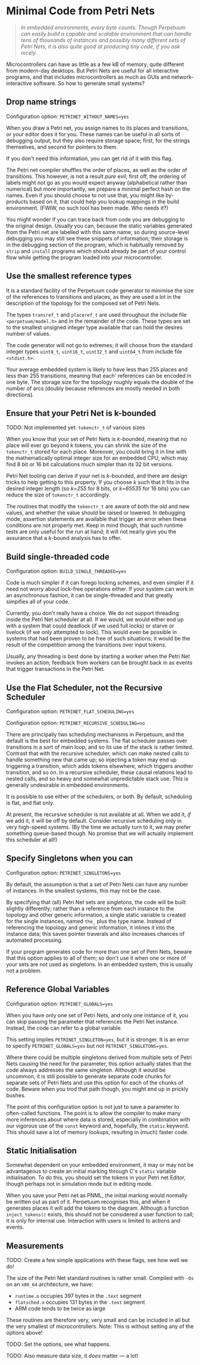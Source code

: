 # Minimal Code from Petri Nets

> *In embedded environments, every byte counts.  Though Perpetuum can easily
> build a capable and scalable environment that can handle tens of thousands
> of instances and possibly many different sets of Petri Nets, it is also
> quite good at producing tiny code, if you ask nicely.*

Microcontrollers can have as little as a few kB of memory, quite different
from modern-day desktops.  But Petri Nets are useful for all interactive
programs, and that includes microcontrollers as much as GUIs and
network-interactive software.  So how to generate small systems?

## Drop name strings

Configuration option: `PETRINET_WITHOUT_NAMES=yes`

When you draw a Petri net, you assign names to its places and transitions,
or your editor does it for you.  These names can be useful in all sorts of
debugging output, but they also require storage space; first, for the strings
themselves, and second for pointers to them.

If you don't need this information, you can get rid of it with this flag.

The Petri net compiler shuffles the order of places, as well as the order
of transitions.  This however, is not a result *pure* evil; first off, the
ordering of labels might not go as you would expect anyway (alphabetical
rather than numerical) but more importantly, we prepare a minimal perfect
hash on the names.  Even if you should choose to not use that, you might
like by-products based on it, that could help you lookup mappings in the
build environment.  (FWIW, no such tool has been made.  Who needs it?)

You might wonder if you can trace back from code you are debugging to the
original design.  Usually you can, because the static variables generated
from the Petri net are labelled with this same name; so during source-level
debugging you may still see these snippets of information; their storage
is in the debugging section of the program, which is habitually removed
by `strip` and `install` programs which should already be part of your
control flow while getting the program loaded into your microcontroller.


## Use the smallest reference types

It is a standard facility of the Perpetuum code generator to minimise the
size of the references to transitions and places, as they are used a lot in
the description of the topology for the composed set of Petri Nets.

The types `transref_t` and `placeref_t` are used throughout the include file
`<perpetuum/model.h>` and in the remainder of the code.  These types are set
to the smallest unsigned integer type available that can hold the desires
number of values.

The code generator will not go to extremes; it will choose from the standard
integer types `uint8_t`, `uint16_t`, `uint32_t` and `uint64_t` from include
file `<stdint.h>`.

Your average embedded system is likely to have less than 255 places and less
than 255 transitions, meaning that each' references can be encoded in one byte.
The storage size for the topology roughly equals the double of the number of
arcs (doubly because references are mostly needed in both directions).


## Ensure that your Petri Net is k-bounded

TODO: Not implemented yet: `tokenctr_t` of various sizes

When you know that your set of Petri Nets is *k*-bounded, meaning that no
place will ever go beyond *k* tokens, you can shrink the size of the
`tokenctr_t` stored for each place.  Moreover, you could bring it in line
with the mathematically optimal integer size for an embedded CPU, which may
find 8 bit or 16 bit calculations much simpler than its 32 bit versions.

Petri Net tooling can derive if your net is *k*-bounded, and there are
design tricks to help getting to this property.  If you choose *k* such that
it fits in the desired integer length (so *k=255* for 8 bits, or *k=65535*
for 16 bits) you can reduce the size of `tokenctr_t` accordingly.

The routines that modify the `tokenctr_t` are aware of both the old and
new values, and whether the value should be raised or lowered.  In
debugging mode, assertion statements are available that trigger an
error when these conditions are not properly met.  Keep in mind though,
that such runtime tests are only useful for the run at hand; it will not
nearly give you the assurance that a *k*-bound analysis has to offer.


## Build single-threaded code

Configuration option: `BUILD_SINGLE_THREADED=yes`

Code is much simpler if it can forego locking schemes, and even simpler
if it need not worry about lock-free operations either.  If your system
can work in an asynchronous fashion, it can be single-threaded and that
greatly simpifies all of your code.

Currently, you don't really have a choice.  We do not support threading
inside the Petri Net scheduler at all.  If we would, we would either end
up with a system that could deadlock (if we used full locks) or starve
or livelock (if we only attempted to lock).  This would even be possible
in systems that had been proven to be free of such situations; it would
be the result of the competition among the transitions over input tokens.

Usually, any threading is best done by starting a worker when the Petri Net
invokes an action; feedback from workers can be brought back in as events
that trigger transactions in the Petri Net.


## Use the Flat Scheduler, not the Recursive Scheduler

Configuration option: `PETRINET_FLAT_SCHEDULING=yes`

Configuration option: `PETRINET_RECURSIVE_SCHEDULING=no`

There are principally two scheduling mechanisms in Perpetuum, and the
default is the best for embedded systems.  The flat scheduler passes
over transitions in a sort of main loop, and so its use of the stack
is rather limited.  Contrast that with the recursive scheduler, which
can make nested calls to handle something new that came up; so injecting
a token may end up triggering a transition, which adds tokens elsewhere,
which triggers another transition, and so on.  In a recursive scheduler,
these causal relations lead to nested calls, and so heavy and somewhat
unpredictable stack use.  This is generally undesirable in embedded
environments.

It is possible to use either of the schedulers, or both.  By default,
scheduling is flat, and flat only.

At present, the recursive scheduler is not available at all.  When we add
it, *if* we add it, it will be off by default.  Consider recursive
scheduling only in very high-speed systems.  (By the time we actually
turn to it, we may prefer something queue-based though.  No promise that
we will actually implement this scheduler at all!)


## Specify Singletons when you can

Configuration option: `PETRINET_SINGLETONS=yes`

By default, the assumption is that a set of Petri Nets can have any
number of instances.  In the smallest systems, this may not be the case.

By specifying that (all) Petri Net sets are singletons, the code will be
built slightly differently; rather than a reference from each instance to
the topology and other generic information, a single static variable is
created for the single instances, named `the_` plus the type name.  Instead
of referencing the topology and generic information, it inlines it into the
instance data; this saves pointer traverals and also increases chances of
automated processing.

If your program generates code for more than one set of Petri Nets, beware
that this option applies to all of them; so don't use it when one or more
of your sets are not used as singletons.  In an embedded system, this is
usually not a problem.


## Reference Global Variables

Configuration option: `PETRINET_GLOBALS=yes`

When you have only one set of Petri Nets, and only one instance of it,
you can skip passing the parameter that references the Petri Net
instance.  Instead, the code can refer to a global variable.

This setting implies `PETRINET_SINGLETON=yes`, but it is stronger.
It is an error to specify `PETRINET_GLOBALS=yes` but not
`PETRINET_SINGLETONS=yes`.

Where there could be multiple singletons derived from multiple sets of
Petri Nets causing the need for the parameter, this option actually
states that the code always addresses the same singleton.  Although it
would be uncommon, it is still possible to generate separate code chunks
for separate sets of Petri Nets and use this option for each of the
chunks of code.  Beware when you trod that path though, you might end up
in prickly bushes.

The point of this configuration option is not just to save a parameter
to often-called functions.  The point is to allow the compiler to make
many more inferences about where data is stored, especially in combination
with our vigorous use of the `const` keyword and, hopefully, the `static`
keyword.  This should save a lot of memory lookups, resulting in (much)
faster code.


## Static Initialisation

Somewhat dependent on your embedded environment, it may or may not be
advantageous to create an initial marking through C's `static` variable
initialisation.  To do this, you should set the tokens in your Petri net
Editor, though perhaps not in simulation mode but in editing mode.

When you save your Petri net as PNML, the initial marking would normally
be written out as part of it.  Perpetuum recognises this, and when it
generates places it will add the tokens to the diagram.  Although a
function `inject_tokens()` exists, this should not be considered a user
function to call; it is only for internal use.  Interaction with users
is limited to actions and events.


## Measurements

TODO: Create a few simple applications with these flags, see how well we do!

The size of the Petri Net standard routines is rather small.  Compiled with
`-Os` on an `x86_64` architecture, we have:

  * `runtime.o` occupies 397 bytes in the `.text` segment
  * `flatsched.o` occupies 131 bytes in the `.text` segment
  * ARM code tends to be twice as large

These routines are therefore very, very small and can be included in all but
the very smallest of microcontrollers.  Note: This is without setting any
of the options above!

TODO: Set the options, see what happens.

TODO: Also measure data size, it *does* matter &mdash; a lot!

